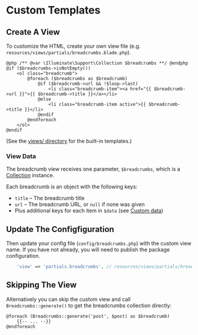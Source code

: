 # Custom Templates

## Create A View

To customize the HTML, create your own view file (e.g. `resources/views/partials/breadcrumbs.blade.php`).

```blade
@php /** @var \Illuminate\Support\Collection $breadcrumbs **/ @endphp
@if ($breadcrumbs->isNotEmpty())
    <ol class="breadcrumb">
        @foreach ($breadcrumbs as $breadcrumb)
            @if ($breadcrumb->url && !$loop->last)
                <li class="breadcrumb-item"><a href="{{ $breadcrumb->url }}">{{ $breadcrumb->title }}</a></li>
            @else
                <li class="breadcrumb-item active">{{ $breadcrumb->title }}</li>
            @endif
        @endforeach
    </ol>
@endif
```

(See the [views/ directory](https://github.com/BabDev/laravel-breadcrumbs/tree/master/resources/views) for the built-in templates.)

### View Data

The breadcrumb view receives one parameter, `$breadcrumbs`, which is a [Collection](https://laravel.com/docs/collections) instance.

Each breadcrumb is an object with the following keys:

- `title` – The breadcrumb title
- `url` – The breadcrumb URL, or `null` if none was given
- Plus additional keys for each item in `$data` (see [Custom data](#custom-data))

## Update The Configfiguration

Then update your config file (`config/breadcrumbs.php`) with the custom view name. If you have not already, you will need to publish the package configuration.

```php
    'view' => 'partials.breadcrumbs', // resources/views/partials/breadcrumbs.blade.php
```

## Skipping The View

Alternatively you can skip the custom view and call `Breadcrumbs::generate()` to get the breadcrumbs collection directly:

```blade
@foreach (Breadcrumbs::generate('post', $post) as $breadcrumb)
    {{-- ... --}}
@endforeach
```
